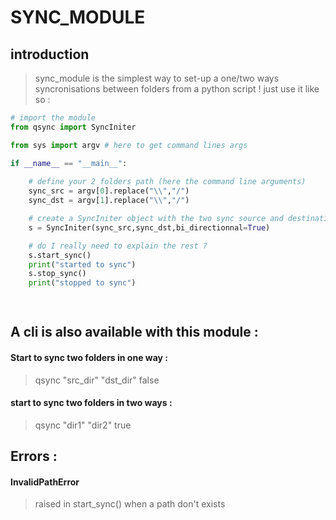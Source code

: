 # SYNC_MODULE

## introduction
> sync_module is the simplest way to set-up a one/two ways syncronisations between folders from a python script ! just use it like so :

```python
# import the module
from qsync import SyncIniter

from sys import argv # here to get command lines args

if __name__ == "__main__":
    
    # define your 2 folders path (here the command line arguments)
    sync_src = argv[0].replace("\\","/")
    sync_dst = argv[1].replace("\\","/")

    # create a SyncIniter object with the two sync source and destination (commutative if bi directionnal)
    s = SyncIniter(sync_src,sync_dst,bi_directionnal=True)

    # do I really need to explain the rest ?  
    s.start_sync()
    print("started to sync")
    s.stop_sync()
    print("stopped to sync")

    
```

## A cli is also available with this module :

#### Start to sync two folders in one way :
> qsync "src_dir" "dst_dir" false

#### start to sync two folders in two ways :

> qsync "dir1" "dir2" true
 

## Errors :

#### InvalidPathError
> raised in start_sync() when a path don't exists